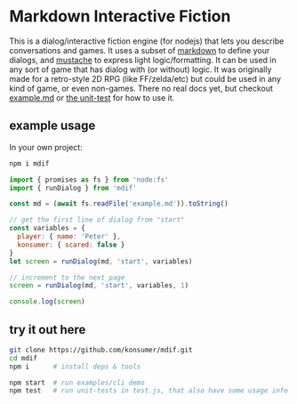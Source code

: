 # Markdown Interactive Fiction

This is a dialog/interactive fiction engine (for nodejs) that lets you describe conversations and games. It uses a subset of [markdown](https://www.markdownguide.org/basic-syntax/) to define your dialogs, and [mustache](http://mustache.github.io/mustache.5.html) to express light logic/formatting. It can be used in any sort of game that has dialog with (or without) logic. It was originally made for a retro-style 2D RPG (like FF/zelda/etc) but could be used in any kind of game, or even non-games. There no real docs yet, but checkout [example.md](./example.md) or [the unit-test](./test.js) for how to use it.


## example usage

In your own project:

```sh
npm i mdif
```

```js
import { promises as fs } from 'node:fs'
import { runDialog } from 'mdif'

const md = (await fs.readFile('example.md')).toString()

// get the first line of dialog from "start"
const variables = {
  player: { name: 'Peter' },
  konsumer: { scared: false }
}
let screen = runDialog(md, 'start', variables)

// increment to the next page
screen = runDialog(md, 'start', variables, 1)

console.log(screen)
```


## try it out here

```sh
git clone https://github.com/konsumer/mdif.git
cd mdif
npm i      # install deps & tools

npm start  # run examples/cli demo
npm test   # run unit-tests in test.js, that also have some usage info
```

